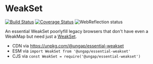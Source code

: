 # WeakSet

[![Build Status](https://travis-ci.com/ungap/essential-weakset.svg?branch=master)](https://travis-ci.com/ungap/essential-weakset) [![Coverage Status](https://coveralls.io/repos/github/ungap/essential-weakset/badge.svg?branch=master)](https://coveralls.io/github/ungap/essential-weakset?branch=master) ![WebReflection status](https://offline.report/status/webreflection.svg)

An essential WeakSet poorlyfill legacy browsers that don't have even a WeakMap but need just a [WeakSet](https://developer.mozilla.org/en-US/docs/Web/JavaScript/Reference/Global_Objects/WeakSet).

  * CDN via https://unpkg.com/@ungap/essential-weakset
  * ESM via `import WeakSet from '@ungap/essential-weakset'`
  * CJS via `const WeakSet = require('@ungap/essential-weakset')`
